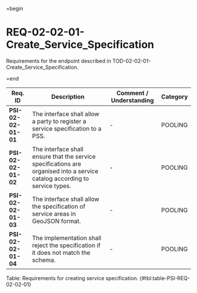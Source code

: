 =begin

# REQ-02-02-01-Create_Service_Specification

Requirements for the endpoint described in TOD-02-02-01-Create_Service_Specification.

=end

| Req. ID | Description | Comment / Understanding | Category |
| ------- | ----------- | ----------------------- | -------- |
| __PSI-02-02-01-01__ | The interface shall allow a party to register a service specification to a PSS. | - | POOLING |
| __PSI-02-02-01-02__ | The interface shall ensure that the service specifications are organised into a service catalog according to service types. | - | POOLING |
| __PSI-02-02-01-03__ | The interface shall allow the specification of service areas in GeoJSON format. | - | POOLING |
| __PSI-02-02-01-04__ | The implementation shall reject the specification if it does not match the schema. | - | POOLING |

Table: Requirements for creating service specification. {#tbl:table-PSI-REQ-02-02-01}

